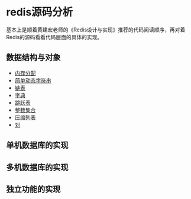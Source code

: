 # redis源码分析
基本上是顺着黄建宏老师的《Redis设计与实现》推荐的代码阅读顺序，再对着Redis的源码看看代码层面的具体的实现。

## 数据结构与对象
* [内存分配]()
* [简单动态字符串]()
* [链表]()
* [字典]()
* [跳跃表]()
* [整数集合]()
* [压缩列表]()
* [对]()
## 单机数据库的实现

## 多机数据库的实现

## 独立功能的实现
